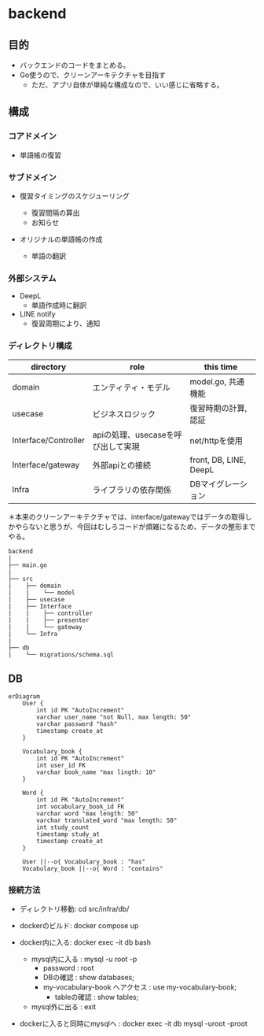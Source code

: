 # backend

## 目的

- バックエンドのコードをまとめる。
- Go使うので、クリーンアーキテクチャを目指す
  - ただ、アプリ自体が単純な構成なので、いい感じに省略する。


## 構成

### コアドメイン

- 単語帳の復習

### サブドメイン

- 復習タイミングのスケジューリング
  - 復習間隔の算出
  - お知らせ

- オリジナルの単語帳の作成
  - 単語の翻訳

### 外部システム

- DeepL
  - 単語作成時に翻訳
- LINE notify
  - 復習周期により、通知

### ディレクトリ構成

| directory            | role                                      | this time          |
| ---                  | ---                                       | ---                |
| domain               | エンティティ・モデル                        | model.go, 共通機能  |
| usecase              | ビジネスロジック                            | 復習時期の計算, 認証 |
| Interface/Controller | apiの処理、usecaseを呼び出して実現           | net/httpを使用      |
| Interface/gateway    | 外部apiとの接続                             | front, DB, LINE, DeepL    |
| Infra                | ライブラリの依存関係                         | DBマイグレーション  |

＊本来のクリーンアーキテクチャでは、interface/gatewayではデータの取得しかやらないと思うが、今回はむしろコードが煩雑になるため、データの整形までやる。

```
backend
|
├── main.go
|
├── src
|    ├── domain
|    |    └── model
|    ├── usecase
|    ├── Interface
|    |    ├── controller
|    |    ├── presenter
|    |    └── gateway
|    └── Infra
|
├── db
|    └── migrations/schema.sql
```

## DB

```mermaid
erDiagram
    User {
        int id PK "AutoIncrement"
        varchar user_name "not Null, max length: 50"
        varchar password "hash"
        timestamp create_at
    }

    Vocabulary_book {
        int id PK "AutoIncrement"
        int user_id FK
        varchar book_name "max lingth: 10"
    }

    Word {
        int id PK "AutoIncrement"
        int vocabulary_book_id FK
        varchar word "max length: 50"
        varchar translated_word "max length: 50"
        int study_count
        timestamp study_at
        timestamp create_at
    }

    User ||--o{ Vocabulary_book : "has"
    Vocabulary_book ||--o{ Word : "contains"
```

### 接続方法

- ディレクトリ移動: cd src/infra/db/
- dockerのビルド: docker compose up
- docker内に入る: docker exec -it db bash
  - mysql内に入る : mysql -u root -p
    - password                     : root
    - DBの確認                      : show databases;
    - my-vocabulary-book へアクセス : use my-vocabulary-book;
      - tableの確認                 : show tables;
  - mysql外に出る : exit

- dockerに入ると同時にmysqlへ : docker exec -it db mysql -uroot -proot
